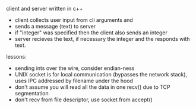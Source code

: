 
client and server written in c++
* client collects user input from cli arguments and
* sends a message (text) to server
* if "integer" was specified then the client also sends an integer
* server recieves the text, if necessary the integer and the responds with text.

lessons:
* sending ints over the wire, consider endian-ness 
* UNIX socket is for local communication (bypasses the network stack), uses IPC addressed by filename under the hood
* don't assume you will read all the data in one recv() due to TCP segmentation 
* don't recv from file descriptor, use socket from accept()
